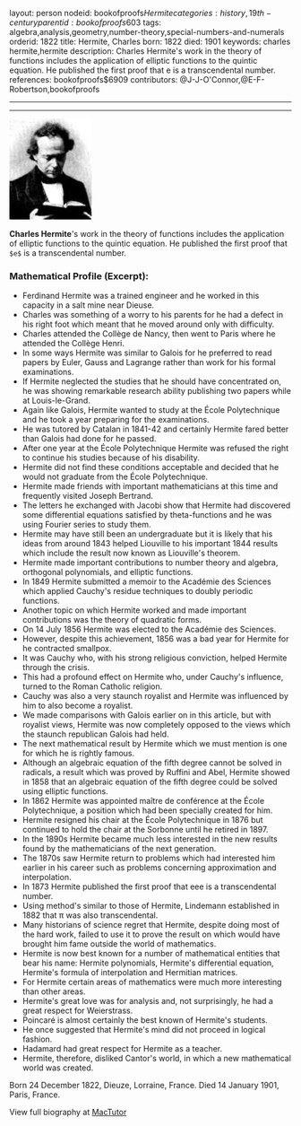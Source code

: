 layout: person
nodeid: bookofproofs$Hermite
categories: history,19th-century
parentid: bookofproofs$603
tags: algebra,analysis,geometry,number-theory,special-numbers-and-numerals
orderid: 1822
title: Hermite, Charles
born: 1822
died: 1901
keywords: charles hermite,hermite
description: Charles Hermite's work in the theory of functions includes the application of elliptic functions to the quintic equation. He published the first proof that e is a transcendental number.
references: bookofproofs$6909
contributors: @J-J-O'Connor,@E-F-Robertson,bookofproofs

---



---

![Hermite.jpg](https://github.com/bookofproofs/bookofproofs.github.io/blob/main/_sources/_assets/images/portraits/Hermite.jpg?raw=true)

**Charles Hermite**'s work in the theory of functions includes the application of elliptic functions to the quintic equation. He published the first proof that `$e$` is a transcendental number.

### Mathematical Profile (Excerpt):
* Ferdinand Hermite was a trained engineer and he worked in this capacity in a salt mine near Dieuse.
* Charles was something of a worry to his parents for he had a defect in his right foot which meant that he moved around only with difficulty.
* Charles attended the Collège de Nancy, then went to Paris where he attended the Collège Henri.
* In some ways Hermite was similar to Galois for he preferred to read papers by Euler, Gauss and Lagrange rather than work for his formal examinations.
* If Hermite neglected the studies that he should have concentrated on, he was showing remarkable research ability publishing two papers while at Louis-le-Grand.
* Again like Galois, Hermite wanted to study at the École Polytechnique and he took a year preparing for the examinations.
* He was tutored by Catalan in 1841-42 and certainly Hermite fared better than Galois had done for he passed.
* After one year at the École Polytechnique Hermite was refused the right to continue his studies because of his disability.
* Hermite did not find these conditions acceptable and decided that he would not graduate from the École Polytechnique.
* Hermite made friends with important mathematicians at this time and frequently visited Joseph Bertrand.
* The letters he exchanged with Jacobi show that Hermite had discovered some differential equations satisfied by theta-functions and he was using Fourier series to study them.
* Hermite may have still been an undergraduate but it is likely that his ideas from around 1843 helped Liouville to his important 1844 results which include the result now known as Liouville's theorem.
* Hermite made important contributions to number theory and algebra, orthogonal polynomials, and elliptic functions.
* In 1849 Hermite submitted a memoir to the Académie des Sciences which applied Cauchy's residue techniques to doubly periodic functions.
* Another topic on which Hermite worked and made important contributions was the theory of quadratic forms.
* On 14 July 1856 Hermite was elected to the Académie des Sciences.
* However, despite this achievement, 1856 was a bad year for Hermite for he contracted smallpox.
* It was Cauchy who, with his strong religious conviction, helped Hermite through the crisis.
* This had a profound effect on Hermite who, under Cauchy's influence, turned to the Roman Catholic religion.
* Cauchy was also a very staunch royalist and Hermite was influenced by him to also become a royalist.
* We made comparisons with Galois earlier on in this article, but with royalist views, Hermite was now completely opposed to the views which the staunch republican Galois had held.
* The next mathematical result by Hermite which we must mention is one for which he is rightly famous.
* Although an algebraic equation of the fifth degree cannot be solved in radicals, a result which was proved by Ruffini and Abel, Hermite showed in 1858 that an algebraic equation of the fifth degree could be solved using elliptic functions.
* In 1862 Hermite was appointed maître de conférence at the École Polytechnique, a position which had been specially created for him.
* Hermite resigned his chair at the École Polytechnique in 1876 but continued to hold the chair at the Sorbonne until he retired in 1897.
* In the 1890s Hermite became much less interested in the new results found by the mathematicians of the next generation.
* The 1870s saw Hermite return to problems which had interested him earlier in his career such as problems concerning approximation and interpolation.
* In 1873 Hermite published the first proof that eee is a transcendental number.
* Using method's similar to those of Hermite, Lindemann established in 1882 that π was also transcendental.
* Many historians of science regret that Hermite, despite doing most of the hard work, failed to use it to prove the result on which would have brought him fame outside the world of mathematics.
* Hermite is now best known for a number of mathematical entities that bear his name: Hermite polynomials, Hermite's differential equation, Hermite's formula of interpolation and Hermitian matrices.
* For Hermite certain areas of mathematics were much more interesting than other areas.
* Hermite's great love was for analysis and, not surprisingly, he had a great respect for Weierstrass.
* Poincaré is almost certainly the best known of Hermite's students.
* He once suggested that Hermite's mind did not proceed in logical fashion.
* Hadamard had great respect for Hermite as a teacher.
* Hermite, therefore, disliked Cantor's world, in which a new mathematical world was created.

Born 24 December 1822, Dieuze, Lorraine, France. Died 14 January 1901, Paris, France.

View full biography at [MacTutor](https://mathshistory.st-andrews.ac.uk/Biographies/Hermite/)
